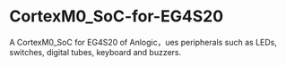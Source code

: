 # CortexM0_SoC-for-EG4S20
A CortexM0_SoC for EG4S20 of Anlogic，ues peripherals such as LEDs, switches, digital tubes, keyboard and buzzers.
